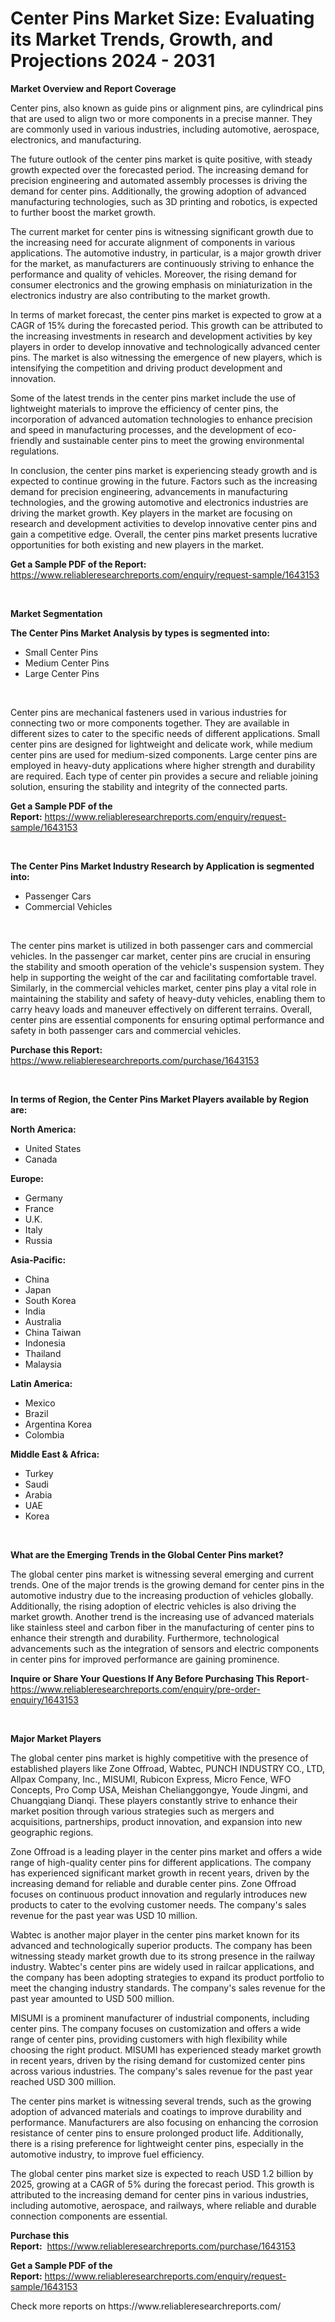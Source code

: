 <p><h1>Center Pins Market Size: Evaluating its Market Trends, Growth, and Projections 2024 - 2031</h1></p><p><strong>Market Overview and Report Coverage</strong></p>
<p><p>Center pins, also known as guide pins or alignment pins, are cylindrical pins that are used to align two or more components in a precise manner. They are commonly used in various industries, including automotive, aerospace, electronics, and manufacturing.</p><p>The future outlook of the center pins market is quite positive, with steady growth expected over the forecasted period. The increasing demand for precision engineering and automated assembly processes is driving the demand for center pins. Additionally, the growing adoption of advanced manufacturing technologies, such as 3D printing and robotics, is expected to further boost the market growth.</p><p>The current market for center pins is witnessing significant growth due to the increasing need for accurate alignment of components in various applications. The automotive industry, in particular, is a major growth driver for the market, as manufacturers are continuously striving to enhance the performance and quality of vehicles. Moreover, the rising demand for consumer electronics and the growing emphasis on miniaturization in the electronics industry are also contributing to the market growth.</p><p>In terms of market forecast, the center pins market is expected to grow at a CAGR of 15% during the forecasted period. This growth can be attributed to the increasing investments in research and development activities by key players in order to develop innovative and technologically advanced center pins. The market is also witnessing the emergence of new players, which is intensifying the competition and driving product development and innovation.</p><p>Some of the latest trends in the center pins market include the use of lightweight materials to improve the efficiency of center pins, the incorporation of advanced automation technologies to enhance precision and speed in manufacturing processes, and the development of eco-friendly and sustainable center pins to meet the growing environmental regulations.</p><p>In conclusion, the center pins market is experiencing steady growth and is expected to continue growing in the future. Factors such as the increasing demand for precision engineering, advancements in manufacturing technologies, and the growing automotive and electronics industries are driving the market growth. Key players in the market are focusing on research and development activities to develop innovative center pins and gain a competitive edge. Overall, the center pins market presents lucrative opportunities for both existing and new players in the market.</p></p>
<p><strong>Get a Sample PDF of the Report:</strong> <a href="https://www.reliableresearchreports.com/enquiry/request-sample/1643153">https://www.reliableresearchreports.com/enquiry/request-sample/1643153</a></p>
<p>&nbsp;</p>
<p><strong>Market Segmentation</strong></p>
<p><strong>The Center Pins Market Analysis by types is segmented into:</strong></p>
<p><ul><li>Small Center Pins</li><li>Medium Center Pins</li><li>Large Center Pins</li></ul></p>
<p>&nbsp;</p>
<p><p>Center pins are mechanical fasteners used in various industries for connecting two or more components together. They are available in different sizes to cater to the specific needs of different applications. Small center pins are designed for lightweight and delicate work, while medium center pins are used for medium-sized components. Large center pins are employed in heavy-duty applications where higher strength and durability are required. Each type of center pin provides a secure and reliable joining solution, ensuring the stability and integrity of the connected parts.</p></p>
<p><strong>Get a Sample PDF of the Report:</strong>&nbsp;<a href="https://www.reliableresearchreports.com/enquiry/request-sample/1643153">https://www.reliableresearchreports.com/enquiry/request-sample/1643153</a></p>
<p>&nbsp;</p>
<p><strong>The Center Pins Market Industry Research by Application is segmented into:</strong></p>
<p><ul><li>Passenger Cars</li><li>Commercial Vehicles</li></ul></p>
<p>&nbsp;</p>
<p><p>The center pins market is utilized in both passenger cars and commercial vehicles. In the passenger car market, center pins are crucial in ensuring the stability and smooth operation of the vehicle's suspension system. They help in supporting the weight of the car and facilitating comfortable travel. Similarly, in the commercial vehicles market, center pins play a vital role in maintaining the stability and safety of heavy-duty vehicles, enabling them to carry heavy loads and maneuver effectively on different terrains. Overall, center pins are essential components for ensuring optimal performance and safety in both passenger cars and commercial vehicles.</p></p>
<p><strong>Purchase this Report:</strong>&nbsp; <a href="https://www.reliableresearchreports.com/purchase/1643153">https://www.reliableresearchreports.com/purchase/1643153</a></p>
<p>&nbsp;</p>
<p><strong>In terms of Region, the Center Pins Market Players available by Region are:</strong></p>
<p>
    <p> <strong> North America: </strong>
        <ul>
            <li>United States</li>
            <li>Canada</li>
        </ul>
        </p> 
    <p> <strong> Europe: </strong>
        <ul>
            <li>Germany</li>
            <li>France</li>
            <li>U.K.</li>
            <li>Italy</li>
            <li>Russia</li>
        </ul>
        </p> 
    <p> <strong> Asia-Pacific: </strong>
        <ul>
            <li>China</li>
            <li>Japan</li>
            <li>South Korea</li>
            <li>India</li>
            <li>Australia</li>
            <li>China Taiwan</li>
            <li>Indonesia</li>
            <li>Thailand</li>
            <li>Malaysia</li>
        </ul>
        </p> 
    <p> <strong> Latin America: </strong>
        <ul>
            <li>Mexico</li>
            <li>Brazil</li>
            <li>Argentina Korea</li>
            <li>Colombia</li>
        </ul>
        </p> 
    <p> <strong> Middle East & Africa: </strong>
        <ul>
            <li>Turkey</li>
            <li>Saudi</li>
            <li>Arabia</li>
            <li>UAE</li>
            <li>Korea</li>
        </ul>
    </p>
    </p>
<p>&nbsp;</p>
<p><strong>What are the Emerging Trends in the Global Center Pins market?</strong></p>
<p><p>The global center pins market is witnessing several emerging and current trends. One of the major trends is the growing demand for center pins in the automotive industry due to the increasing production of vehicles globally. Additionally, the rising adoption of electric vehicles is also driving the market growth. Another trend is the increasing use of advanced materials like stainless steel and carbon fiber in the manufacturing of center pins to enhance their strength and durability. Furthermore, technological advancements such as the integration of sensors and electric components in center pins for improved performance are gaining prominence.</p></p>
<p><strong>Inquire or Share Your Questions If Any Before Purchasing This Report</strong>- <a href="https://www.reliableresearchreports.com/enquiry/pre-order-enquiry/1643153">https://www.reliableresearchreports.com/enquiry/pre-order-enquiry/1643153</a></p>
<p>&nbsp;</p>
<p><strong>Major Market Players</strong></p>
<p><p>The global center pins market is highly competitive with the presence of established players like Zone Offroad, Wabtec, PUNCH INDUSTRY CO., LTD, Allpax Company, Inc., MISUMI, Rubicon Express, Micro Fence, WFO Concepts, Pro Comp USA, Meishan Chelianggongye, Youde Jingmi, and Chuangqiang Dianqi. These players constantly strive to enhance their market position through various strategies such as mergers and acquisitions, partnerships, product innovation, and expansion into new geographic regions.</p><p>Zone Offroad is a leading player in the center pins market and offers a wide range of high-quality center pins for different applications. The company has experienced significant market growth in recent years, driven by the increasing demand for reliable and durable center pins. Zone Offroad focuses on continuous product innovation and regularly introduces new products to cater to the evolving customer needs. The company's sales revenue for the past year was USD 10 million.</p><p>Wabtec is another major player in the center pins market known for its advanced and technologically superior products. The company has been witnessing steady market growth due to its strong presence in the railway industry. Wabtec's center pins are widely used in railcar applications, and the company has been adopting strategies to expand its product portfolio to meet the changing industry standards. The company's sales revenue for the past year amounted to USD 500 million.</p><p>MISUMI is a prominent manufacturer of industrial components, including center pins. The company focuses on customization and offers a wide range of center pins, providing customers with high flexibility while choosing the right product. MISUMI has experienced steady market growth in recent years, driven by the rising demand for customized center pins across various industries. The company's sales revenue for the past year reached USD 300 million.</p><p>The center pins market is witnessing several trends, such as the growing adoption of advanced materials and coatings to improve durability and performance. Manufacturers are also focusing on enhancing the corrosion resistance of center pins to ensure prolonged product life. Additionally, there is a rising preference for lightweight center pins, especially in the automotive industry, to improve fuel efficiency.</p><p>The global center pins market size is expected to reach USD 1.2 billion by 2025, growing at a CAGR of 5% during the forecast period. This growth is attributed to the increasing demand for center pins in various industries, including automotive, aerospace, and railways, where reliable and durable connection components are essential.</p></p>
<p><strong>Purchase this Report:</strong>&nbsp;&nbsp;<a href="https://www.reliableresearchreports.com/purchase/1643153">https://www.reliableresearchreports.com/purchase/1643153</a></p>
<p></p>
<p><strong>Get a Sample PDF of the Report:</strong>&nbsp;<a href="https://www.reliableresearchreports.com/enquiry/request-sample/1643153">https://www.reliableresearchreports.com/enquiry/request-sample/1643153</a></p>
<p>Check more reports on https://www.reliableresearchreports.com/</p>